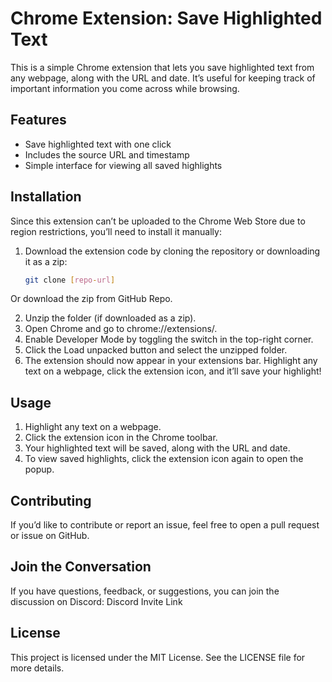 # Chrome Extension: Save Highlighted Text

This is a simple Chrome extension that lets you save highlighted text from any webpage, along with the URL and date. It’s useful for keeping track of important information you come across while browsing.

## Features
- Save highlighted text with one click
- Includes the source URL and timestamp
- Simple interface for viewing all saved highlights

## Installation

Since this extension can’t be uploaded to the Chrome Web Store due to region restrictions, you’ll need to install it manually:

1. Download the extension code by cloning the repository or downloading it as a zip:
   ```bash
   git clone [repo-url]
   ```
Or download the zip from GitHub Repo.

2. Unzip the folder (if downloaded as a zip).
3. Open Chrome and go to chrome://extensions/.
4. Enable Developer Mode by toggling the switch in the top-right corner.
5. Click the Load unpacked button and select the unzipped folder.
6. The extension should now appear in your extensions bar. Highlight any text on a webpage, click the extension icon, and it’ll save your highlight!

## Usage
1. Highlight any text on a webpage.
2. Click the extension icon in the Chrome toolbar.
3. Your highlighted text will be saved, along with the URL and date.
4. To view saved highlights, click the extension icon again to open the popup.

## Contributing
If you’d like to contribute or report an issue, feel free to open a pull request or issue on GitHub.

## Join the Conversation
If you have questions, feedback, or suggestions, you can join the discussion on Discord: Discord Invite Link

## License
This project is licensed under the MIT License. See the LICENSE file for more details.